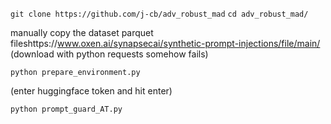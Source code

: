 `git clone https://github.com/j-cb/adv_robust_mad` 
`cd adv_robust_mad/`

manually copy the dataset parquet fileshttps://www.oxen.ai/synapsecai/synthetic-prompt-injections/file/main/ (download with python requests somehow fails)

`python prepare_environment.py`

(enter huggingface token and hit enter)

`python prompt_guard_AT.py`
